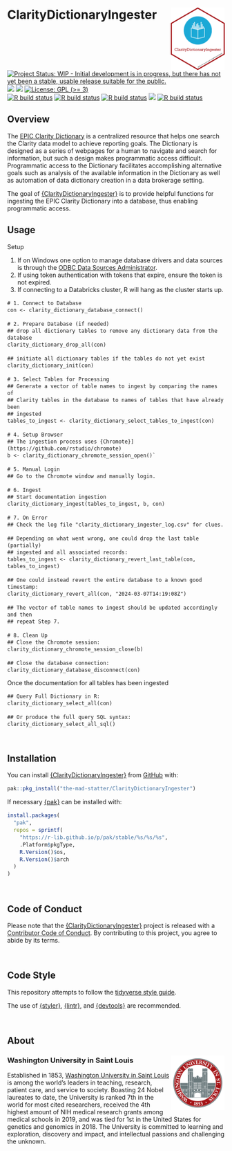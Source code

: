 
<!-- README.md is generated from README.Rmd. Please edit that file -->

# ClarityDictionaryIngester <img src="man/figures/logo.png" align="right" width="125px" />

<!-- badges: start -->

[![Project Status: WIP - Initial development is in progress, but there
has not yet been a stable, usable release suitable for the
public.](https://www.repostatus.org/badges/latest/wip.svg)](https://www.repostatus.org/#wip)
[![](https://img.shields.io/badge/lifecycle-experimental-orange.svg)](https://lifecycle.r-lib.org/articles/stages.html#experimental)
[![](https://img.shields.io/github/last-commit/the-mad-statter/ClarityDictionaryIngester.svg)](https://github.com/the-mad-statter/ClarityDictionaryIngester/commits/main)
[![License: GPL (\>=
3)](https://img.shields.io/badge/license-GPL%20(%3E=%203)-blue.svg)](https://cran.r-project.org/web/licenses/GPL%20(%3E=%203))
<br /> [![R build
status](https://github.com/the-mad-statter/ClarityDictionaryIngester/workflows/style/badge.svg)](https://github.com/the-mad-statter/ClarityDictionaryIngester/actions)
[![R build
status](https://github.com/the-mad-statter/ClarityDictionaryIngester/workflows/lint/badge.svg)](https://github.com/the-mad-statter/ClarityDictionaryIngester/actions)
[![R build
status](https://github.com/the-mad-statter/ClarityDictionaryIngester/workflows/test-coverage/badge.svg)](https://github.com/the-mad-statter/ClarityDictionaryIngester/actions)
[![](https://codecov.io/gh/the-mad-statter/ClarityDictionaryIngester/branch/main/graph/badge.svg)](https://codecov.io/gh/the-mad-statter/ClarityDictionaryIngester)
[![R build
status](https://github.com/the-mad-statter/ClarityDictionaryIngester/workflows/r-cmd-check/badge.svg)](https://github.com/the-mad-statter/ClarityDictionaryIngester/actions)
<!-- badges: end -->

## Overview

The [EPIC Clarity
Dictionary](https://datahandbook.epic.com/ClarityDictionary) is a
centralized resource that helps one search the Clarity data model to
achieve reporting goals. The Dictionary is designed as a series of
webpages for a human to navigate and search for information, but such a
design makes programmatic access difficult. Programmatic access to the
Dictionary facilitates accomplishing alternative goals such as analysis
of the available information in the Dictionary as well as automation of
data dictionary creation in a data brokerage setting.

The goal of
[{ClarityDictionaryIngester}](https://github.com/the-mad-statter/ClarityDictionaryIngester)
is to provide helpful functions for ingesting the EPIC Clarity
Dictionary into a database, thus enabling programmatic access.

## Usage

Setup

1.  If on Windows one option to manage database drivers and data sources
    is through the [ODBC Data Sources
    Administrator](https://learn.microsoft.com/en-us/host-integration-server/core/odbc-data-source-administrator).
2.  If using token authentication with tokens that expire, ensure the
    token is not expired.
3.  If connecting to a Databricks cluster, R will hang as the cluster
    starts up.

<!-- -->

    # 1. Connect to Database
    con <- clarity_dictionary_database_connect()

    # 2. Prepare Database (if needed)
    ## drop all dictionary tables to remove any dictionary data from the database
    clarity_dictionary_drop_all(con)

    ## initiate all dictionary tables if the tables do not yet exist
    clarity_dictionary_init(con)

    # 3. Select Tables for Processing
    ## Generate a vector of table names to ingest by comparing the names of 
    ## Clarity tables in the database to names of tables that have already been 
    ## ingested
    tables_to_ingest <- clarity_dictionary_select_tables_to_ingest(con)

    # 4. Setup Browser
    ## The ingestion process uses {Chromote}](https://github.com/rstudio/chromote)
    b <- clarity_dictionary_chromote_session_open()`

    # 5. Manual Login
    ## Go to the Chromote window and manually login.

    # 6. Ingest
    ## Start documentation ingestion
    clarity_dictionary_ingest(tables_to_ingest, b, con)

    # 7. On Error
    ## Check the log file "clarity_dictionary_ingester_log.csv" for clues.

    ## Depending on what went wrong, one could drop the last table (partially) 
    ## ingested and all associated records:
    tables_to_ingest <- clarity_dictionary_revert_last_table(con, tables_to_ingest)

    ## One could instead revert the entire database to a known good timestamp:
    clarity_dictionary_revert_all(con, "2024-03-07T14:19:08Z")

    ## The vector of table names to ingest should be updated accordingly and then 
    ## repeat Step 7.

    # 8. Clean Up
    ## Close the Chromote session:
    clarity_dictionary_chromote_session_close(b)

    ## Close the database connection:
    clarity_dictionary_database_disconnect(con)

Once the documentation for all tables has been ingested

    ## Query Full Dictionary in R:
    clarity_dictionary_select_all(con)

    ## Or produce the full query SQL syntax:
    clarity_dictionary_select_all_sql()

<br />

## Installation

You can install
[{ClarityDictionaryIngester}](https://github.com/the-mad-statter/ClarityDictionaryIngester)
from
[GitHub](https://github.com/the-mad-statter/ClarityDictionaryIngester)
with:

``` r
pak::pkg_install("the-mad-statter/ClarityDictionaryIngester")
```

If necessary [{pak}](https://github.com/r-lib/pak) can be installed
with:

``` r
install.packages(
  "pak", 
  repos = sprintf(
    "https://r-lib.github.io/p/pak/stable/%s/%s/%s", 
    .Platform$pkgType, 
    R.Version()$os, 
    R.Version()$arch
  )
)
```

<br />

## Code of Conduct

Please note that the
[{ClarityDictionaryIngester}](https://github.com/the-mad-statter/ClarityDictionaryIngester)
project is released with a [Contributor Code of
Conduct](https://contributor-covenant.org/version/2/0/CODE_OF_CONDUCT.html).
By contributing to this project, you agree to abide by its terms.

<br />

## Code Style

This repository attempts to follow the [tidyverse style
guide](https://style.tidyverse.org/index.html).

The use of [{styler}](https://github.com/r-lib/styler),
[{lintr}](https://github.com/r-lib/lintr), and
[{devtools}](https://github.com/r-lib/devtools) are recommended.

<br />

## About

### Washington University in Saint Louis <img src="man/figures/brookings_seal.png" align="right" width="125px"/>

Established in 1853, [Washington University in Saint
Louis](https://www.wustl.edu) is among the world’s leaders in teaching,
research, patient care, and service to society. Boasting 24 Nobel
laureates to date, the University is ranked 7th in the world for most
cited researchers, received the 4th highest amount of NIH medical
research grants among medical schools in 2019, and was tied for 1st in
the United States for genetics and genomics in 2018. The University is
committed to learning and exploration, discovery and impact, and
intellectual passions and challenging the unknown.
